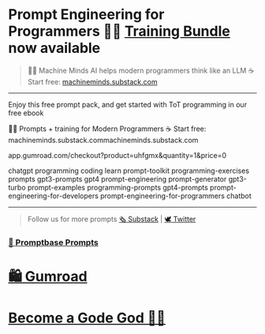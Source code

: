 # Prompt Engineering for Programmers 👨‍💻 [Training Bundle](https://app.gumroad.com/checkout?product=gnwst&option=K99aAHd095UKV_uBmn17aA%3D%3D&quantity=1) now available
> 🤖🧠 Machine Minds AI helps modern programmers think like an LLM ☕️ Start free: [machineminds.substack.com](https://machineminds.substack.com)
___



Enjoy this free prompt pack, and get started with ToT programming in our free ebook


🤖🧠 Prompts + training for Modern Programmers ☕️ Start free: machineminds.substack.commachineminds.substack.com 

app.gumroad.com/checkout?product=uhfgmx&quantity=1&price=0

chatgpt programming coding learn prompt-toolkit programming-exercises prompts gpt3-prompts gpt4 prompt-engineering prompt-generator gpt3-turbo prompt-examples programming-prompts gpt4-prompts prompt-engineering-for-developers prompt-engineering-for-programmers chatbot


___


> Follow us for more prompts [🗞 Substack](https://machineminds.substack.com/) | [🕊 Twitter](https://twitter.com/MachineMindsAI)


### [📜 Promptbase Prompts](https://promptbase.com/profile/machinemindsai)

# [🛍 Gumroad](https://godsol.gumroad.com/) 

# [Become a Gode God 🧞‍♂️](https://app.gumroad.com/checkout?product=gnwst&option=K99aAHd095UKV_uBmn17aA%3D%3D&quantity=1)
